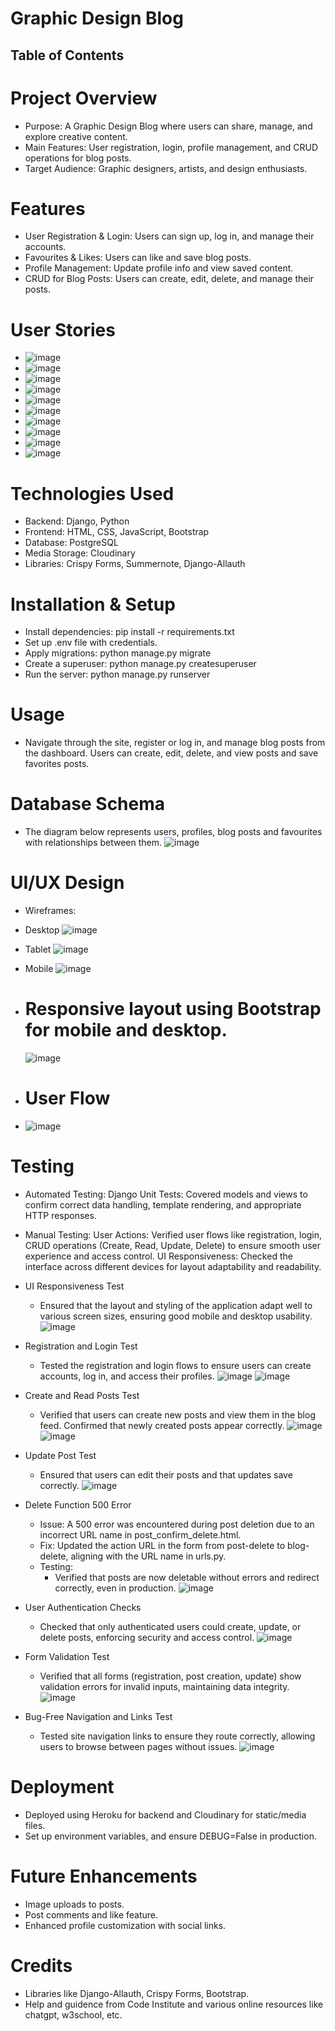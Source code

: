 # Graphic Design Blog
## Table of Contents

# Project Overview
- Purpose: A Graphic Design Blog where users can share, manage, and explore creative content.
- Main Features: User registration, login, profile management, and CRUD operations for blog posts.
- Target Audience: Graphic designers, artists, and design enthusiasts.

# Features
- User Registration & Login: Users can sign up, log in, and manage their accounts.
- Favourites & Likes: Users can like and save blog posts.
- Profile Management: Update profile info and view saved content.
- CRUD for Blog Posts: Users can create, edit, delete, and manage their posts.

# User Stories
- ![image](https://github.com/user-attachments/assets/a1b61106-569a-4278-a9af-8d22bd0ad59b)
- ![image](https://github.com/user-attachments/assets/b93cb7e3-0ede-4919-9900-f519c669823a)
- ![image](https://github.com/user-attachments/assets/72095ec6-41a0-451e-81fb-e61065b95327)
- ![image](https://github.com/user-attachments/assets/f402b72f-b4f2-4f7b-9706-275501a95831)
- ![image](https://github.com/user-attachments/assets/99fc1a92-3dfc-4b54-a372-5956fce324d2)
- ![image](https://github.com/user-attachments/assets/211a32ed-e65a-4287-a0ff-d3449039d0b9)
- ![image](https://github.com/user-attachments/assets/a981b974-63d7-4181-bcc6-a6f950db9782)
- ![image](https://github.com/user-attachments/assets/b74a99c4-2a30-40ce-94d9-ee94bd23764d)
- ![image](https://github.com/user-attachments/assets/3d9d2a5c-c8b2-444a-85bf-5996f53978ac)
- ![image](https://github.com/user-attachments/assets/4ac00a82-0d84-45ee-be6f-f12d1c1594f1)

# Technologies Used
- Backend: Django, Python
- Frontend: HTML, CSS, JavaScript, Bootstrap
- Database: PostgreSQL
- Media Storage: Cloudinary
- Libraries: Crispy Forms, Summernote, Django-Allauth

# Installation & Setup
- Install dependencies: pip install -r requirements.txt
- Set up .env file with credentials.
- Apply migrations: python manage.py migrate
- Create a superuser: python manage.py createsuperuser
- Run the server: python manage.py runserver

# Usage
- Navigate through the site, register or log in, and manage blog posts from the dashboard. Users can create, edit, delete, and view posts and save favorites posts.

# Database Schema
- The diagram below represents users, profiles, blog posts and favourites with relationships between them.
![image](https://github.com/user-attachments/assets/147164a1-b75a-46fe-901c-2298c4f4a803)

# UI/UX Design
- Wireframes:
- Desktop ![image](https://github.com/user-attachments/assets/ca57f0a7-73a3-42cc-9d14-156a7207bfae)
- Tablet ![image](https://github.com/user-attachments/assets/4a4444b6-cf4a-4af7-86c1-ea1e2696d961)
- Mobile ![image](https://github.com/user-attachments/assets/ab6dcc47-2a48-4fb9-b06c-78082f328855)


- # Responsive layout using Bootstrap for mobile and desktop.
  ![image](https://github.com/user-attachments/assets/ebe95a08-90a4-4379-8489-f7262d562800)

- # User Flow
- ![image](https://github.com/user-attachments/assets/ea733ea5-38fa-4e1e-a640-e504198872e9)

# Testing
- Automated Testing:
   Django Unit Tests: Covered models and views to confirm correct data handling, template rendering, and appropriate HTTP responses.
- Manual Testing: 
   User Actions: Verified user flows like registration, login, CRUD operations (Create, Read, Update, Delete) to ensure smooth user experience and access control.
   UI Responsiveness: Checked the interface across different devices for layout adaptability and readability.

 - UI Responsiveness Test
   - Ensured that the layout and styling of the application adapt well to various screen sizes, ensuring good mobile and desktop usability.
  ![image](https://github.com/user-attachments/assets/99046d14-be0f-430a-81f1-1e2c596c8c62)
- Registration and Login Test
  - Tested the registration and login flows to ensure users can create accounts, log in, and access their profiles.
  ![image](https://github.com/user-attachments/assets/5976ac7b-d552-4d7c-adc3-e3ee4476352d)
  ![image](https://github.com/user-attachments/assets/8fdc7034-ea4d-4094-9407-fca6257777a0)
- Create and Read Posts Test
  - Verified that users can create new posts and view them in the blog feed. Confirmed that newly created posts appear correctly.
  ![image](https://github.com/user-attachments/assets/01f84240-1dcc-4faa-ad4f-6216c4344fd9)
  ![image](https://github.com/user-attachments/assets/fbf7e2d4-ce3f-4869-93dc-29bdee31376c)
- Update Post Test
  - Ensured that users can edit their posts and that updates save correctly.
  ![image](https://github.com/user-attachments/assets/916d8e36-601e-416f-819c-6875a1f949f6)
- Delete Function 500 Error
  - Issue: A 500 error was encountered during post deletion due to an incorrect URL name in post_confirm_delete.html.
  - Fix: Updated the action URL in the form from post-delete to blog-delete, aligning with the URL name in urls.py.
  - Testing:
    - Verified that posts are now deletable without errors and redirect correctly, even in production.
  ![image](https://github.com/user-attachments/assets/4d1396f4-c96f-48e0-8e74-beaa18f042fd)
- User Authentication Checks
  - Checked that only authenticated users could create, update, or delete posts, enforcing security and access control.
  ![image](https://github.com/user-attachments/assets/8c6c8454-657c-489e-ae23-a0a6e0d149e2)
- Form Validation Test
  - Verified that all forms (registration, post creation, update) show validation errors for invalid inputs, maintaining data integrity.
  ![image](https://github.com/user-attachments/assets/d5b6a56b-cb02-4938-98f7-3cd3061ca490)
- Bug-Free Navigation and Links Test
  - Tested site navigation links to ensure they route correctly, allowing users to browse between pages without issues.
  ![image](https://github.com/user-attachments/assets/b12c38f7-e40f-4703-908f-0a4f3a4a6ec4)

# Deployment
- Deployed using Heroku for backend and Cloudinary for static/media files.
- Set up environment variables, and ensure DEBUG=False in production.

 # Future Enhancements
- Image uploads to posts.
- Post comments and like feature.
- Enhanced profile customization with social links.

# Credits
- Libraries like Django-Allauth, Crispy Forms, Bootstrap.
- Help and guidence from Code Institute and various online resources like chatgpt, w3school, etc.
